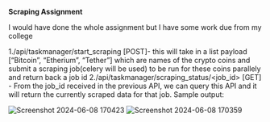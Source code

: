 **Scraping Assignment**

I would have done the whole assignment but I have some work due from my college

1./api/taskmanager/start_scraping [POST]-  this will take in a list payload [“Bitcoin”, “Etherium”, “Tether”] 
  which are names of the crypto coins and submit a scraping job(celery will be used) to be run for these coins parallely and return back a job id
2./api/taskmanager/scraping_status/<job_id> [GET] - From the job_id received in the previous API,
  we can query this API and it will return the currently scraped data for that job. Sample output:

  ![Screenshot 2024-06-08 170423](https://github.com/Yshprajapti18/CrytpoScraper/assets/128960060/ac5c1d19-19e1-4f3a-938e-7476ad7e3853)
  ![Screenshot 2024-06-08 170359](https://github.com/Yshprajapti18/CrytpoScraper/assets/128960060/99a95e07-2596-4ecd-8758-6d3d9ccfb109)

